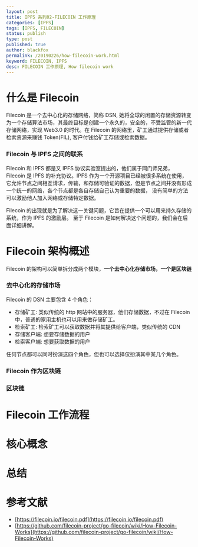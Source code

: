 ```yaml
---
layout: post
title: IPFS 系列02-FILECOIN 工作原理
categories: [IPFS]
tags: [IPFS, FILECOIN]
status: publish
type: post
published: true
author: blackfox
permalink: /20190226/how-filecoin-work.html
keyword: FILECOIN, IPFS
desc: FILECOIN 工作原理, How filecoin work
---
```


# 什么是 Filecoin 

Filecoin 是一个去中心化的存储网络，简称 DSN, 她将全球的闲置的存储资源转变为一个存储算法市场，其最终目标是创建一个永久的，安全的，不受监管的新一代
存储网络，实现 Web3.0 的时代。在 Filecoin 的网络里，矿工通过提供存储或者检索资源来赚钱 Token(FIL), 客户付钱给矿工存储或检索数据。

### Filecoin 与 IPFS 之间的联系

Filecoin 和 IPFS 都是又 IPFS 协议实验室提出的，他们属于同门师兄弟，Filecoin 是 IPFS 的补充协议。IPFS 作为一个开源项目已经被很多系统在使用，
它允许节点之间相互请求，传输，和存储可验证的数据，但是节点之间并没有形成一个统一的网络，各个节点都是各自存储自己认为重要的数据，
没有简单的方法可以激励他人加入网络或存储特定数据。

Filecoin 的出现就是为了解决这一关键问题，它旨在提供一个可以用来持久存储的系统，作为 IPFS 的激励层。
至于 Filecoin 是如何解决这个问题的，我们会在后面详细讲解。

# Filecoin 架构概述

Filecoin 的架构可以简单拆分成两个模块，**一个去中心化存储市场，一个是区块链**

### 去中心化的存储市场
Filecoin 的 DSN 主要包含 4 个角色：

* 存储矿工: 类似传统的 http 网站中的服务器，他们存储数据，不过在 Filecoin 中，普通的家用主机也可以用来做存储矿工。
* 检索矿工: 检索矿工可以获取数据并将其提供给客户端，类似传统的 CDN
* 存储客户端: 想要存储数据的用户
* 检索客户端: 想要获取数据的用户

任何节点都可以同时扮演这四个角色，但也可以选择仅扮演其中某几个角色。

### Filecoin 作为区块链



### 区块链

# Filecoin 工作流程

# 核心概念

# 总结

# 参考文献
* [https://filecoin.io/filecoin.pdf](https://filecoin.io/filecoin.pdf)
* [https://github.com/filecoin-project/go-filecoin/wiki/How-Filecoin-Works](https://github.com/filecoin-project/go-filecoin/wiki/How-Filecoin-Works)


